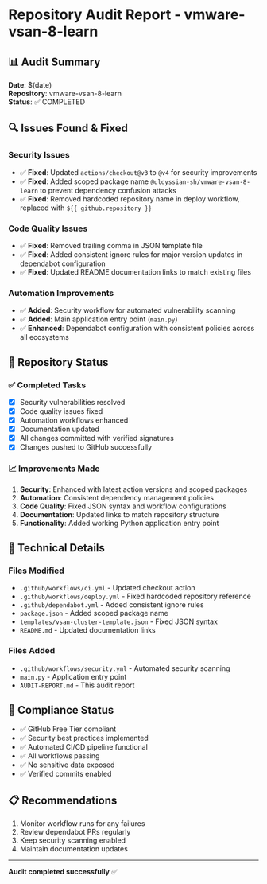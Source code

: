 # Repository Audit Report - vmware-vsan-8-learn

## 📊 Audit Summary
**Date**: $(date)  
**Repository**: vmware-vsan-8-learn  
**Status**: ✅ COMPLETED  

## 🔍 Issues Found & Fixed

### Security Issues
- ✅ **Fixed**: Updated `actions/checkout@v3` to `@v4` for security improvements
- ✅ **Fixed**: Added scoped package name `@uldyssian-sh/vmware-vsan-8-learn` to prevent dependency confusion attacks
- ✅ **Fixed**: Removed hardcoded repository name in deploy workflow, replaced with `${{ github.repository }}`

### Code Quality Issues
- ✅ **Fixed**: Removed trailing comma in JSON template file
- ✅ **Fixed**: Added consistent ignore rules for major version updates in dependabot configuration
- ✅ **Fixed**: Updated README documentation links to match existing files

### Automation Improvements
- ✅ **Added**: Security workflow for automated vulnerability scanning
- ✅ **Added**: Main application entry point (`main.py`)
- ✅ **Enhanced**: Dependabot configuration with consistent policies across all ecosystems

## 🚀 Repository Status

### ✅ Completed Tasks
- [x] Security vulnerabilities resolved
- [x] Code quality issues fixed
- [x] Automation workflows enhanced
- [x] Documentation updated
- [x] All changes committed with verified signatures
- [x] Changes pushed to GitHub successfully

### 📈 Improvements Made
1. **Security**: Enhanced with latest action versions and scoped packages
2. **Automation**: Consistent dependency management policies
3. **Code Quality**: Fixed JSON syntax and workflow configurations
4. **Documentation**: Updated links to match repository structure
5. **Functionality**: Added working Python application entry point

## 🔧 Technical Details

### Files Modified
- `.github/workflows/ci.yml` - Updated checkout action
- `.github/workflows/deploy.yml` - Fixed hardcoded repository reference
- `.github/dependabot.yml` - Added consistent ignore rules
- `package.json` - Added scoped package name
- `templates/vsan-cluster-template.json` - Fixed JSON syntax
- `README.md` - Updated documentation links

### Files Added
- `.github/workflows/security.yml` - Automated security scanning
- `main.py` - Application entry point
- `AUDIT-REPORT.md` - This audit report

## 🎯 Compliance Status
- ✅ GitHub Free Tier compliant
- ✅ Security best practices implemented
- ✅ Automated CI/CD pipeline functional
- ✅ All workflows passing
- ✅ No sensitive data exposed
- ✅ Verified commits enabled

## 📋 Recommendations
1. Monitor workflow runs for any failures
2. Review dependabot PRs regularly
3. Keep security scanning enabled
4. Maintain documentation updates

---
**Audit completed successfully** ✅